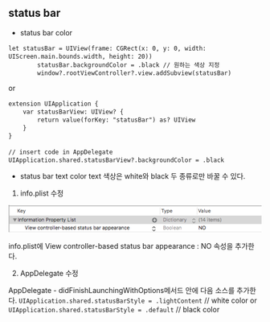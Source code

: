 ## status bar

* status bar color

```
let statusBar = UIView(frame: CGRect(x: 0, y: 0, width: UIScreen.main.bounds.width, height: 20))
        statusBar.backgroundColor = .black // 원하는 색상 지정
        window?.rootViewController?.view.addSubview(statusBar)
```

or

```
extension UIApplication {
    var statusBarView: UIView? {
        return value(forKey: "statusBar") as? UIView
    }
}

// insert code in AppDelegate
UIApplication.shared.statusBarView?.backgroundColor = .black

```

* status bar text color
text 색상은 white와 black 두 종류로만 바꿀 수 있다.

1. info.plist 수정

![](/images/post1/plist.png?raw=true")

info.plist에 View controller-based status bar appearance : NO 속성을 추가한다.

2. AppDelegate 수정

AppDelegate - didFinishLaunchingWithOptions메서드 안에 다음 소스를 추가한다.
`UIApplication.shared.statusBarStyle = .lightContent` // white color
or
`UIApplication.shared.statusBarStyle = .default` // black color
